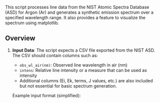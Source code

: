 
This script processes line data from the NIST Atomic Spectra Database (ASD) for Argon (Ar)
and generates a synthetic emission spectrum over a specified wavelength range. It also 
provides a feature to visualize the spectrum using matplotlib.

## Overview

1. **Input Data**: 
   The script expects a CSV file exported from the NIST ASD. The CSV should contain 
   columns such as:
   - `obs_wl_air(nm)`: Observed line wavelength in air (nm)
   - `intens`: Relative line intensity or a measure that can be used as intensity
   - Additional columns (Ei, Ek, terms, J values, etc.) are also included but not essential 
     for basic spectrum generation.

   Example input format (simplified):